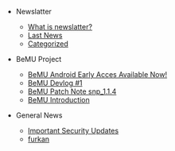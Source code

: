 * Newslatter

  * [What is newslatter?](/mds/general/what_is_newsletter.md)
  * [Last News](/mds/general/lastnews.md)
  * [Categorized](/mds/general/categories.md)

* BeMU Project
  * [BeMU Android Early Acces Available Now!](/mds/bemu/bemu_android_early_acces.md)
  * [BeMU Devlog #1](/mds/bemu/bemu_devlog_1.md)
  * [BeMU Patch Note snp_1.1.4](/mds/bemu/bemu_patch_1_1_4.md)
  * [BeMU Introduction](/mds/bemu/bemu_indr.md)

* General News
  * [Important Security Updates](/mds/news/important_security_updates.md)
  * [furkan](/mds/furkan/mami.md)
